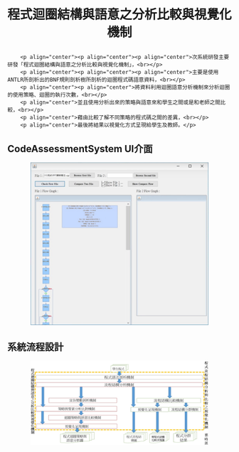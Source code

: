 # <p align="center">程式迴圈結構與語意之分析比較與視覺化機制</p>


        <p align="center"><p align="center"><p align="center">次系統研發主要研發「程式迴圈結構與語意之分析比較與視覺化機制」，<br></p>
        <p align="center"><p align="center"><p align="center">主要是使用ANTLR所剖析出的BNF規則剖析樹所剖析的迴圈程式碼語意資料，<br></p>
        <p align="center"><p align="center">將資料利用迴圈語意分析機制來分析迴圈的使用策略、迴圈的執行次數，<br></p>
        <p align="center">並且使用分析出來的策略與語意來和學生之間或是和老師之間比較，<br></p>
        <p align="center">藉由比較了解不同策略的程式碼之間的差異，<br></p>
        <p align="center">最後將結果以視覺化方式呈現給學生及教師。</p>


## CodeAssessmentSystem UI介面
<p align="center">
<img src ="img/ui.jpg" width = 400>
</p>

## 系統流程設計
<p align="center">
<img src ="img/系統設計.jpg" width = 400>
</p>

